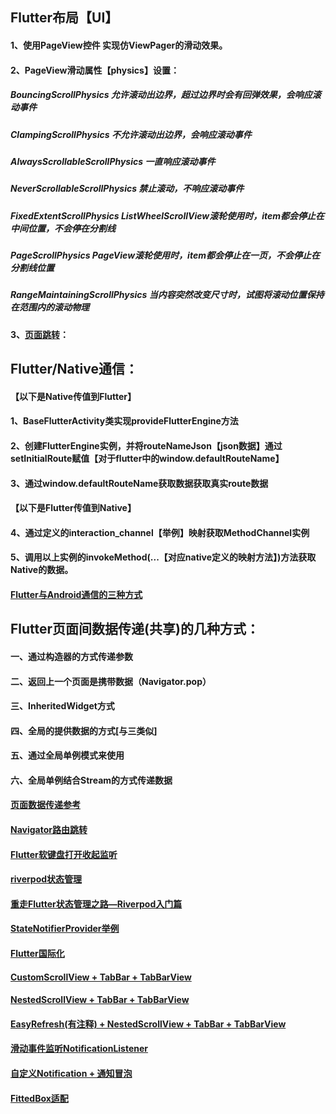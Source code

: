 ## Flutter布局【UI】
#### 1、使用PageView控件 实现仿ViewPager的滑动效果。
#### 2、PageView滑动属性【physics】设置：   
#####       BouncingScrollPhysics	允许滚动出边界，超过边界时会有回弹效果，会响应滚动事件
#####       ClampingScrollPhysics	不允许滚动出边界，会响应滚动事件
#####       AlwaysScrollableScrollPhysics	一直响应滚动事件
#####       NeverScrollableScrollPhysics	禁止滚动，不响应滚动事件
#####       FixedExtentScrollPhysics	ListWheelScrollView滚轮使用时，item都会停止在中间位置，不会停在分割线
#####       PageScrollPhysics	PageView滚轮使用时，item都会停止在一页，不会停止在分割线位置
#####       RangeMaintainingScrollPhysics	当内容突然改变尺寸时，试图将滚动位置保持在范围内的滚动物理

#### 3、[页面跳转](https://flutter.cn/docs/development/ui/navigation)：

## Flutter/Native通信：
#### 【以下是Native传值到Flutter】
#### 1、BaseFlutterActivity类实现provideFlutterEngine方法
#### 2、创建FlutterEngine实例，并将routeNameJson【json数据】通过setInitialRoute赋值【对于flutter中的window.defaultRouteName】
#### 3、通过window.defaultRouteName获取数据获取真实route数据
#### 【以下是Flutter传值到Native】
#### 4、通过定义的interaction_channel【举例】映射获取MethodChannel实例
#### 5、调用以上实例的invokeMethod(...【对应native定义的映射方法】)方法获取Native的数据。
#### [Flutter与Android通信的三种方式](https://www.jianshu.com/p/331cf2742cc6)


## Flutter页面间数据传递(共享)的几种方式：
#### 一、通过构造器的方式传递参数
#### 二、返回上一个页面是携带数据（Navigator.pop）
#### 三、InheritedWidget方式
#### 四、全局的提供数据的方式[与三类似]
#### 五、通过全局单例模式来使用
#### 六、全局单例结合Stream的方式传递数据
#### [页面数据传递参考](https://segmentfault.com/a/1190000020007938)


#### [Navigator路由跳转](https://www.cnblogs.com/mingfeng002/category/1578213.html)

#### [Flutter软键盘打开收起监听](https://pub.dev/packages/flutter_keyboard_visibility)


#### [riverpod状态管理](https://pub.dev/packages/flutter_riverpod)
#### [重走Flutter状态管理之路—Riverpod入门篇](https://cloud.tencent.com/developer/article/2004658)
#### [StateNotifierProvider举例](https://github.com/zhongyao/flutter_app/blob/master/lib/page/riverpod_page3.dart)

#### [Flutter国际化](https://www.jianshu.com/p/dd7862e8ae66)

#### [CustomScrollView + TabBar + TabBarView](https://github.com/zhongyao/flutter_app/blob/master/lib/page/widget/custom_scroll_view_widget.dart)
#### [NestedScrollView + TabBar + TabBarView](https://github.com/zhongyao/flutter_app/blob/master/lib/page/widget/nested_scroll_view_widget.dart)
#### [EasyRefresh(有注释) + NestedScrollView + TabBar + TabBarView](https://github.com/zhongyao/flutter_app/blob/master/lib/page/widget/refresh_nested_scroll_view_widget.dart)

#### [滑动事件监听NotificationListener](https://github.com/zhongyao/flutter_app/blob/master/lib/page/notification_page.dart)
#### [自定义Notification + 通知冒泡](https://github.com/zhongyao/flutter_app/blob/master/lib/page/notification_page2.dart)
#### [FittedBox适配](https://github.com/zhongyao/flutter_app/blob/master/lib/page/widget/fittedbox_test_widget.dart)